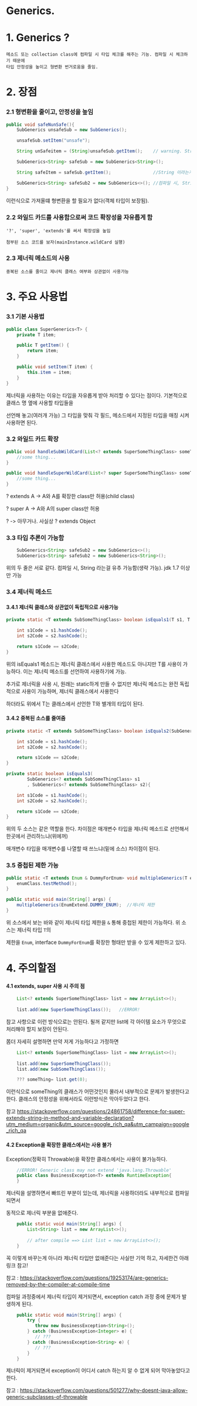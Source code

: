 ﻿# Generics.

# 1. Generics ? 
    메소드 또는 collection class에 컴파일 시 타입 체크를 해주는 기능. 컴파일 시 체크하기 때문에
    타입 안정성을 높이고 형변환 번거로움을 줄임.
    
# 2. 장점

### 2.1 형변환을 줄이고, 안정성을 높임
```java
public void safeNunSafe(){
    SubGenerics unsafeSub = new SubGenerics();

    unsafeSub.setItem("unsafe");

    String unSafeitem = (String)unsafeSub.getItem();    // warning. String 이라는 보장이 안됨

    SubGenerics<String> safeSub = new SubGenerics<String>();

    String safeItem = safeSub.getItem();                //String 이라는게 보장이 됨

    SubGenerics<String> safeSub2 = new SubGenerics<>(); //컴파일 시, String 라는걸 유추(추론) 가능하여서 생략가능.
}
```
이런식으로 가져올떄 형변환을 할 필요가 없다(객체 타입이 보장됨).

### 2.2 와일드 카드를 사용함으로써 코드 확장성을 자유롭게 함
    '?', 'super', 'extends'를 써서 확장성을 높임
    
    첨부된 소스 코드를 보자(mainInstance.wildCard 실행)

### 2.3 제너릭 메소드의 사용
    중복된 소스를 줄이고 제너릭 클래스 여부와 상관없이 사용가능

# 3. 주요 사용법

### 3.1 기본 사용법
```java
public class SuperGenerics<T> {
    private T item;

    public T getItem() {
        return item;
    }

    public void setItem(T item) {
        this.item = item;
    }
}
```

제너릭을 사용하는 이유는 타입을 자유롭게 받아 처리할 수 있다는 점이다. 기본적으로 클래스 명 옆에 사용할 타입들을

선언해 놓고(여러개 가능) 그 타입을 맞춰 각 필드, 메소드에서 지정된 타입을 매칭 시켜 사용하면 된다.


### 3.2 와일드 카드 확장
```java
public void handleSubWildCard(List<? extends SuperSomeThingClass> someThingList) {
    //some thing...
}

public void handleSuperWildCard(List<? super SuperSomeThingClass> someThingList) {
    //some thing...
}
```
? extends A -> A와 A를 확장한 class만 허용(child class)

? super A -> A와 A의 super class만 허용

? -> 아무거나. 사실상 ? extends Object

### 3.3 타입 추론이 가능함
```java
    SubGenerics<String> safeSub2 = new SubGenerics<>();    
    SubGenerics<String> safeSub2 = new SubGenerics<String>();
```
위의 두 줄은 서로 같다. 컴파일 시, String 라는걸 유추 가능함(생략 가능). jdk 1.7 이상만 가능
### 3.4 제너릭 메소드
#### 3.4.1 제너릭 클래스와 상관없이 독립적으로 사용가능
```java
private static <T extends SubSomeThingClass> boolean isEquals1(T s1, T s2){

    int s1Code = s1.hashCode();
    int s2Code = s2.hashCode();

    return s1Code == s2Code;
}
```
위의 isEquals1 메소드는 제너릭 클래스에서 사용한 메소드도 아니지만 T를 사용이 가능하다. 이는 제너릭 메소드를 선언하여 사용하기에 가능.

추가로 제너릭을 사용 시, 원래는 static하게 만들 수 없지만 제너릭 메소드는 완전 독립적으로 사용이 가능하며, 제너릭 클래스에서 사용한다

하더라도 위에서 T는 클래스에서 선언한 T와 별개의 타입이 된다.

#### 3.4.2 중복된 소스를 줄여줌
```java
private static <T extends SubSomeThingClass> boolean isEquals2(SubGenerics<T> s1, SubGenerics<T> s2){

    int s1Code = s1.hashCode();
    int s2Code = s2.hashCode();

    return s1Code == s2Code;
}
```

```java
private static boolean isEquals3(
        SubGenerics<? extends SubSomeThingClass> s1
        , SubGenerics<? extends SubSomeThingClass> s2){

    int s1Code = s1.hashCode();
    int s2Code = s2.hashCode();

    return s1Code == s2Code;
}
```
위의 두 소스는 같은 역할을 한다. 차이점은 매개변수 타입을 제너릭 메소드로 선언해서 한곳에서 관리하느냐(위에꺼)

매개변수 타입을 매개변수를 나열할 때 쓰느냐(밑에 소스) 차이점이 된다.

### 3.5 중첩된 제한 가능

```java
public static <T extends Enum & DummyForEnum> void multipleGenerics(T enumClass){
    enumClass.testMethod();
}
```

```java
public static void main(String[] args) {
    multipleGenerics(EnumExtend.DUMMY_ENUM);  //제너릭 제한
}
```

위 소스에서 보는 바와 같이 제너릭 타입 제한을 `&` 통해 중첩된 제한이 가능하다. 위 소스는 제너릭 타입 `T`의

제한을 `Enum`, interface `DummyForEnum`를 확장한 형태만 받을 수 있게 제한하고 있다.

# 4. 주의할점

#### 4.1 extends, super 사용 시 주의 점
```java
    List<? extends SuperSomeThingClass> list = new ArrayList<>();
    
    list.add(new SuperSomeThingClass());   //ERROR!
```
참고 사항으로 이런 방식으로는 안된다. 될꺼 같지만 list에 각 아이템 요소가 무엇으로 처리해야 할지 보장이 안된다.

쫌더 자세히 설명하면 만약 저게 가능하다고 가정하면
```java
    List<? extends SuperSomeThingClass> list = new ArrayList<>();
    
    list.add(new SuperSomeThingClass());
    list.add(new SubSomeThingClass());

    ??? someThing= list.get(0);
```
이런식으로 someThing의 클래스가 어떤것인지 몰라서 내부적으로 문제가 발생한다고 한다. 클래스의 안정성을 위해서라도 이런방식은 막아두었다고 한다.

참고 https://stackoverflow.com/questions/24861758/difference-for-super-extends-string-in-method-and-variable-declaration?utm_medium=organic&utm_source=google_rich_qa&utm_campaign=google_rich_qa

#### 4.2 Exception을 확장한 클래스에서는 사용 불가

Exception(정확히 Throwable)을 확장한 클래스에서는 사용이 불가능하다.

```java
    //ERROR! Generic class may not extend 'java.lang.Throwable'
    public class BusinessException<T> extends RuntimeException{
    }
```

제너릭을 설명하면서 빠뜨린 부분이 있는데, 제너릭을 사용하더라도 내부적으로 컴파일 되면서

동적으로 제너릭 부분을 없애준다.

```java
    public static void main(String[] args) {
        List<String> list = new ArrayList<>();
        
        // after compile ==> List list = new ArrayList<>();
    }
```

꼭 이렇게 바꾸는게 아니라 제너릭 타입만 없애준다는 사실만 기억 하고, 자세한건 아래 링크 참고! 

참고 : https://stackoverflow.com/questions/19253174/are-generics-removed-by-the-compiler-at-compile-time

컴파일 과정중에서 제너릭 타입이 제거되면서, exception catch 과정 중에 문제가 발생하게 된다.

```java
    public static void main(String[] args) {
        try {
           throw new BusinessException<String>();
        } catch (BusinessException<Integer> e) {
           // ???
        } catch (BusinessException<String> e) {
           // ???
        }
    }
```

제너릭이 제거되면서 exception이 어디서 catch 하는지 알 수 없게 되어 막아놓았다고 한다.

참고 : https://stackoverflow.com/questions/501277/why-doesnt-java-allow-generic-subclasses-of-throwable